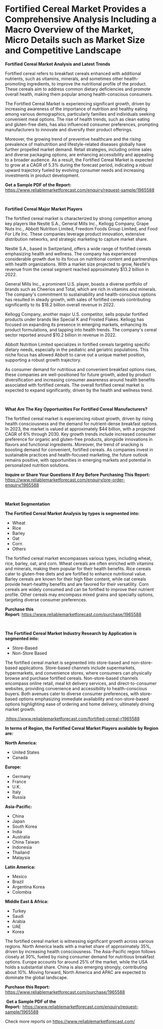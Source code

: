 <p><h1>Fortified Cereal Market Provides a Comprehensive Analysis Including a Macro Overview of the Market, Micro Details such as Market Size and Competitive Landscape</h1></p><p><strong>Fortified Cereal Market Analysis and Latest Trends</strong></p>
<p><p>Fortified cereal refers to breakfast cereals enhanced with additional nutrients, such as vitamins, minerals, and sometimes other health-promoting ingredients, to improve the nutritional profile of the product. These cereals aim to address common dietary deficiencies and promote overall health, making them popular among health-conscious consumers.</p><p>The Fortified Cereal Market is experiencing significant growth, driven by increasing awareness of the importance of nutrition and healthy eating among various demographics, particularly families and individuals seeking convenient meal options. The rise of health trends, such as clean eating and gluten-free diets, has also influenced consumer preferences, prompting manufacturers to innovate and diversify their product offerings.</p><p>Moreover, the growing trend of preventive healthcare and the rising prevalence of malnutrition and lifestyle-related diseases globally have further propelled market demand. Retail strategies, including online sales and diverse packaging options, are enhancing accessibility and appealing to a broader audience. As a result, the Fortified Cereal Market is expected to grow at a CAGR of 5.3% during the forecast period, indicating a robust upward trajectory fueled by evolving consumer needs and increasing investments in product development.</p></p>
<p><strong>Get a Sample PDF of the Report:&nbsp;</strong> <a href="https://www.reliablemarketforecast.com/enquiry/request-sample/1965588?utm_campaign=3169&utm_medium=2&utm_source=Github&utm_content=ia&utm_term=07042025&utm_id=fortified-cereal">https://www.reliablemarketforecast.com/enquiry/request-sample/1965588</a></p>
<p>&nbsp;</p>
<p><strong>Fortified Cereal Major Market Players</strong></p>
<p><p>The fortified cereal market is characterized by strong competition among key players like Nestlé S.A., General Mills Inc., Kellogg Company, Grape Nuts Inc., Abbott Nutrition Limited, Freedom Foods Group Limited, and Food For Life Inc. These companies leverage product innovation, extensive distribution networks, and strategic marketing to capture market share.</p><p>Nestlé S.A., based in Switzerland, offers a wide range of fortified cereals emphasizing health and wellness. The company has experienced considerable growth due to its focus on nutritional content and partnerships with health organizations. With a market size projected to grow, Nestlé's revenue from the cereal segment reached approximately $13.2 billion in 2022.</p><p>General Mills Inc., a prominent U.S. player, boasts a diverse portfolio of brands such as Cheerios and Total, which are rich in vitamins and minerals. The company's commitment to sustainability and health-conscious options has resulted in steady growth, with sales of fortified cereals contributing significantly to its $18.2 billion overall revenue in 2022.</p><p>Kellogg Company, another major U.S. competitor, sells popular fortified products under brands like Special K and Frosted Flakes. Kellogg has focused on expanding its presence in emerging markets, enhancing its product formulations, and tapping into health trends. The company's cereal sector reported around $10.2 billion in revenue in 2022.</p><p>Abbott Nutrition Limited specializes in fortified cereals targeting specific dietary needs, especially in the pediatric and geriatric populations. This niche focus has allowed Abbott to carve out a unique market position, supporting a robust growth trajectory.</p><p>As consumer demand for nutritious and convenient breakfast options rises, these companies are well-positioned for future growth, aided by product diversification and increasing consumer awareness around health benefits associated with fortified cereals. The overall fortified cereal market is expected to expand significantly, driven by the health and wellness trend.</p></p>
<p>&nbsp;</p>
<p><strong>What Are The Key Opportunities For Fortified Cereal Manufacturers?</strong></p>
<p><p>The fortified cereal market is experiencing robust growth, driven by rising health consciousness and the demand for nutrient-dense breakfast options. In 2023, the market is valued at approximately $44 billion, with a projected CAGR of 6% through 2030. Key growth trends include increased consumer preference for organic and gluten-free products, alongside innovations in flavors and functional ingredients. Moreover, the trend of snacking is boosting demand for convenient, fortified cereals. As companies invest in sustainable practices and health-focused marketing, the future outlook remains positive, with opportunities in emerging markets and potential in personalized nutrition solutions.</p></p>
<p><strong>Inquire or Share Your Questions If Any Before Purchasing This Report:</strong> <a href="https://www.reliablemarketforecast.com/enquiry/pre-order-enquiry/1965588?utm_campaign=3169&utm_medium=2&utm_source=Github&utm_content=ia&utm_term=07042025&utm_id=fortified-cereal">https://www.reliablemarketforecast.com/enquiry/pre-order-enquiry/1965588</a></p>
<p>&nbsp;</p>
<p><strong>Market Segmentation</strong></p>
<p><strong>The Fortified Cereal Market Analysis by types is segmented into:</strong></p>
<p><ul><li>Wheat</li><li>Rice</li><li>Barley</li><li>Oat</li><li>Corn</li><li>Others</li></ul></p>
<p><p>The fortified cereal market encompasses various types, including wheat, rice, barley, oat, and corn. Wheat cereals are often enriched with vitamins and minerals, making them popular for their health benefits. Rice cereals cater to gluten-free diets and are fortified to enhance nutritional value. Barley cereals are known for their high fiber content, while oat cereals provide heart-healthy benefits and are favored for their versatility. Corn cereals are widely consumed and can be fortified to improve their nutrient profile. Other cereals may encompass mixed grains and specialty options, targeting diverse consumer preferences.</p></p>
<p><strong>Purchase this Report:&nbsp;</strong><a href="https://www.reliablemarketforecast.com/purchase/1965588?utm_campaign=3169&utm_medium=2&utm_source=Github&utm_content=ia&utm_term=07042025&utm_id=fortified-cereal">https://www.reliablemarketforecast.com/purchase/1965588</a></p>
<p>&nbsp;</p>
<p><strong>The Fortified Cereal Market Industry Research by Application is segmented into:</strong></p>
<p><ul><li>Store-Based</li><li>Non-Store Based</li></ul></p>
<p><p>The fortified cereal market is segmented into store-based and non-store-based applications. Store-based channels include supermarkets, hypermarkets, and convenience stores, where consumers can physically browse and purchase fortified cereals. Non-store-based channels encompass online retail, meal kit delivery services, and direct-to-consumer websites, providing convenience and accessibility to health-conscious buyers. Both avenues cater to diverse consumer preferences, with store-based options emphasizing immediate availability and non-store-based options highlighting ease of ordering and home delivery, ultimately driving market growth.</p></p>
<p><a href="https://www.reliablemarketforecast.com/fortified-cereal-r1965588?utm_campaign=3169&utm_medium=2&utm_source=Github&utm_content=ia&utm_term=07042025&utm_id=fortified-cereal">&nbsp;https://www.reliablemarketforecast.com/fortified-cereal-r1965588</a></p>
<p><strong>In terms of Region, the Fortified Cereal Market Players available by Region are:</strong></p>
<p>
    <p> <strong> North America: </strong>
        <ul>
            <li>United States</li>
            <li>Canada</li>
        </ul>
        </p> 
    <p> <strong> Europe: </strong>
        <ul>
            <li>Germany</li>
            <li>France</li>
            <li>U.K.</li>
            <li>Italy</li>
            <li>Russia</li>
        </ul>
        </p> 
    <p> <strong> Asia-Pacific: </strong>
        <ul>
            <li>China</li>
            <li>Japan</li>
            <li>South Korea</li>
            <li>India</li>
            <li>Australia</li>
            <li>China Taiwan</li>
            <li>Indonesia</li>
            <li>Thailand</li>
            <li>Malaysia</li>
        </ul>
        </p> 
    <p> <strong> Latin America: </strong>
        <ul>
            <li>Mexico</li>
            <li>Brazil</li>
            <li>Argentina Korea</li>
            <li>Colombia</li>
        </ul>
        </p> 
    <p> <strong> Middle East & Africa: </strong>
        <ul>
            <li>Turkey</li>
            <li>Saudi</li>
            <li>Arabia</li>
            <li>UAE</li>
            <li>Korea</li>
        </ul>
    </p>
    </p>
<p><p>The fortified cereal market is witnessing significant growth across various regions. North America leads with a market share of approximately 35%, driven by increasing health consciousness. The Asia-Pacific region follows closely at 30%, fueled by rising consumer demand for nutritious breakfast options. Europe accounts for around 25% of the market, while the USA holds a substantial share. China is also emerging strongly, contributing about 10%. Moving forward, North America and APAC are expected to dominate the global landscape.</p></p>
<p><strong>Purchase this Report: </strong><a href="https://www.reliablemarketforecast.com/purchase/1965588?utm_campaign=3169&utm_medium=2&utm_source=Github&utm_content=ia&utm_term=07042025&utm_id=fortified-cereal">https://www.reliablemarketforecast.com/purchase/1965588</a></p>
<p>&nbsp;<strong>Get a Sample PDF of the Report:&nbsp;&nbsp;</strong><a href="https://www.reliablemarketforecast.com/enquiry/request-sample/1965588?utm_campaign=3169&utm_medium=2&utm_source=Github&utm_content=ia&utm_term=07042025&utm_id=fortified-cereal">https://www.reliablemarketforecast.com/enquiry/request-sample/1965588</a></p>
<p><strong></strong></p>
<p>Check more reports on <a href="https://www.reliablemarketforecast.com/?utm_campaign=3169&utm_medium=2&utm_source=Github&utm_content=ia&utm_term=07042025&utm_id=fortified-cereal">https://www.reliablemarketforecast.com/</a></p>